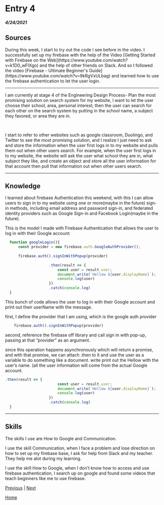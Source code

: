 # Entry 4
##### 4/24/2021

## Sources

<p>During this week, I start to try out the code I see before in the video. I successfully set up my firebase with the help of the Video [Getting Started with Firebase on the Web](https://www.youtube.com/watch?v=k1D0_wFlXgo) and the help of other friends on Slack. And so I followed the video [Firebase - Ultimate Beginner's Guide](https://www.youtube.com/watch?v=9kRgVxULbag) and learned how to use the firebase authentication to let the user login.</p>


<hr>

<p>I am currently at stage 4 of the Engineering Design Process- Plan the most promising solution on search system for my website, I want to let the user choose their school, area, personal interest; then the user can search for each other on the search system by putting in the school name, a subject they favored, or area they are in.</p>
<br>
<p>I start to refer to other websites such as google classroom, Duolingo, and Twitter to see the most promising solution, and I realize I just need to ask and store the information when the user first logs in to my website and pulls them out when other users search. For example, when the user first logs in to my website, the website will ask the user what school they are in, what subject they like, and create an object and store all the user information for that account then pull that information out when other users search.</p>
<hr>


## Knowledge


<p>I learned about firebase Authentication this weekend, with this I can allow users to sign in to my website using one or more(maybe in the future) sign-in methods, including email address and password sign-in, and federated identity providers such as Google Sign-in and Facebook Login(maybe in the future).</p>
<p>This is the model I made with Firebase Authentication that allows the user to log in with their Google account: <p>

``` javascript
  function googleLogin(){
      const provider = new firebase.auth.GoogleAuthProvider();
      
      firebase.auth().signInWithPopup(provider)
      
                    .then(result => {
                        const user = result.user;
                        document.write(`Hellow ${user.displayName}`);
                        console.log(user)
                    })
                    .catch(console.log)
  }
```

<p>This bunch of code allows the user to log in with their Google account and print out their userName with the message.</p>
<p>first, I define the provider that I am using, which is the google auth provider</p>


``` javascript
    firebase.auth().signInWithPopup(provider)
```

<p>second, reference the firebase off library and call sign in with pop-up, passing at that “provider” as an argument.</p>
<p>since this operation happens asynchronously which will return a promise, and with that promise, we can attach .then to it and use the user as a variable to do something like a document. write print out the Hellow with the user’s name. (all the user information will come from the actual Google account.</p>

``` javascript
.then(result => {
                        const user = result.user;
                        document.write(`Hellow ${user.displayName}`);
                        console.log(user)
                    })
                    .catch(console.log)
  }
```

<hr>

## Skills


<p>The skills I use are How to Google and Communication.</p>
<p>I use the skill Communication, when I face a problem and lose direction on how to set up my firebase base, I ask for help from Slack and my teacher. They help me alot during my learning.</p>
<p>I use the skill How to Google, when I don’t know how to access and use firebase authentication, I search up on google and found some videos that teach beginners like me to use firebase.</p>


[Previous](entry03.md) | [Next](entry05.md)

[Home](../README.md)